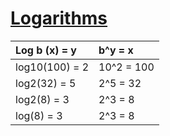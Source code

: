 # [Logarithms](https://www.khanacademy.org/math/algebra2/exponential-and-logarithmic-functions/properties-of-logarithms/v/introduction-to-logarithm-properties)

Log b (x) = y | b^y = x
:- | :-
log10(100) = 2 | 10^2 = 100
log2(32) = 5 | 2^5 = 32
log2(8) = 3 | 2^3 = 8
log(8) = 3 | 2^3 = 8
